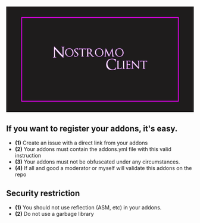 ![Banner](/banner.png)

## If you want to register your addons, it's easy.

* **(1)** Create an issue with a direct link from your addons
* **(2)** Your addons must contain the addons.yml file with this valid instruction 
* **(3)** Your addons must not be obfuscated under any circumstances. 
* **(4)** If all and good a moderator or myself will validate this addons on the repo

## Security restriction 

* **(1)** You should not use reflection (ASM, etc) in your addons.
* **(2)** Do not use a garbage library
